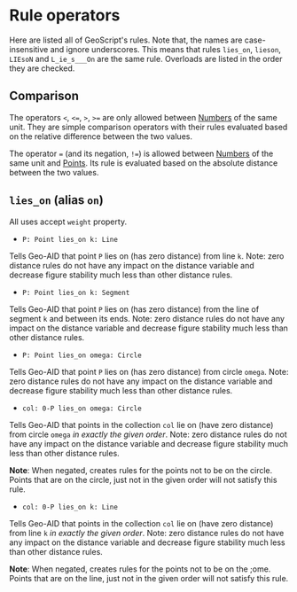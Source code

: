 # Rule operators

Here are listed all of GeoScript's rules. Note that, the names are case-insensitive and ignore underscores. This means that rules `lies_on`, `lieson`, `LIEsoN` and `L_ie_s___On` are the same rule.
Overloads are listed in the order they are checked.

## Comparison

The operators `<`, `<=`, `>`, `>=` are only allowed between [Numbers](./types/primitives.md#number) of the same unit.
They are simple comparison operators with their rules evaluated based on the relative difference between the two values.

The operator `=` (and its negation, `!=`) is allowed between [Numbers](./types/primitives.md#number) of the same unit and
[Points](./types/primitives.md#point). Its rule is evaluated based on the absolute distance between the two values.

## `lies_on` (alias `on`)

All uses accept `weight` property.

* `P: Point lies_on k: Line`

Tells Geo-AID that point `P` lies on (has zero distance) from line `k`. Note: zero distance rules do not have any impact on the distance variable and decrease figure stability much less than other distance rules.

* `P: Point lies_on k: Segment`

Tells Geo-AID that point `P` lies on (has zero distance) from the line of segment `k` and between its ends. Note: zero distance rules do not have any impact on the distance variable and decrease figure stability much less than other distance rules.

* `P: Point lies_on omega: Circle`

Tells Geo-AID that point `P` lies on (has zero distance) from circle `omega`. Note: zero distance rules do not have any impact on the distance variable and decrease figure stability much less than other distance rules.

* `col: 0-P lies_on omega: Circle`

Tells Geo-AID that points in the collection `col` lie on (have zero distance) from circle `omega` *in exactly the given order*. Note: zero distance rules do not have any impact on the distance variable and decrease figure stability much less than other distance rules.

**Note**: When negated, creates rules for the points not to be on the circle. Points that are on the circle, just not in the given order will not satisfy this rule.

* `col: 0-P lies_on k: Line`

Tells Geo-AID that points in the collection `col` lie on (have zero distance) from line `k` *in exactly the given order*. Note: zero distance rules do not have any impact on the distance variable and decrease figure stability much less than other distance rules.

**Note**: When negated, creates rules for the points not to be on the ;ome. Points that are on the line, just not in the given order will not satisfy this rule.
